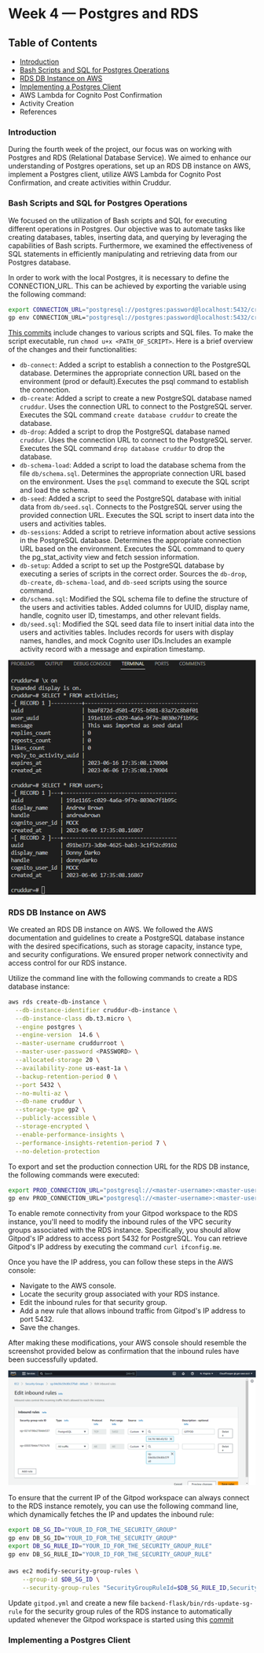 # Week 4 — Postgres and RDS

## Table of Contents

- [Introduction](#introduction)
- [Bash Scripts and SQL for Postgres Operations](#bash-scripts-and-sql-for-postgres-operations)
- [RDS DB Instance on AWS](#rds-db-instance-on-aws)
- [Implementing a Postgres Client](#implementing-a-postgres-client)
- AWS Lambda for Cognito Post Confirmation
- Activity Creation
- References

### Introduction

During the fourth week of the project, our focus was on working with Postgres and RDS (Relational Database Service). We aimed to enhance our understanding of Postgres operations, set up an RDS DB instance on AWS, implement a Postgres client, utilize AWS Lambda for Cognito Post Confirmation, and create activities within Cruddur.

### Bash Scripts and SQL for Postgres Operations

 We focused on the utilization of Bash scripts and SQL for executing different operations in Postgres. Our objective was to automate tasks like creating databases, tables, inserting data, and querying by leveraging the capabilities of Bash scripts. Furthermore, we examined the effectiveness of SQL statements in efficiently manipulating and retrieving data from our Postgres database.
 
 In order to work with the local Postgres, it is necessary to define the CONNECTION_URL. This can be achieved by exporting the variable using the following command:
 
```sh
export CONNECTION_URL="postgresql://postgres:password@localhost:5432/cruddur"
gp env CONNECTION_URL="postgresql://postgres:password@localhost:5432/cruddur"
```
 
 [This commits](https://github.com/afumchris/aws-bootcamp-cruddur-2023/commit/ff938a80c2a9b3dd2ea86ba568985939729a320b) include changes to various scripts and SQL files. To make the script executable, run `chmod u+x <PATH_OF_SCRIPT>`. Here is a brief overview of the changes and their functionalities:

   - `db-connect`: Added a script to establish a connection to the PostgreSQL database. Determines the appropriate connection URL based on the environment (prod or default).Executes the psql command to establish the connection.
   - `db-create`: Added a script to create a new PostgreSQL database named `cruddur`. Uses the connection URL to connect to the PostgreSQL server. Executes the SQL command `create database cruddur` to create the database.
   - `db-drop`: Added a script to drop the PostgreSQL database named `cruddur`. Uses the connection URL to connect to the PostgreSQL server. Executes the SQL command `drop database cruddur` to drop the database.
   - `db-schema-load`: Added a script to load the database schema from the file `db/schema.sql`. Determines the appropriate connection URL based on the environment. Uses the `psql` command to execute the SQL script and load the schema.
   - `db-seed`: Added a script to seed the PostgreSQL database with initial data from `db/seed.sql`. Connects to the PostgreSQL server using the provided connection URL. Executes the SQL script to insert data into the users and activities tables.
   - `db-sessions`: Added a script to retrieve information about active sessions in the PostgreSQL database. Determines the appropriate connection URL based on the environment. Executes the SQL command to query the pg_stat_activity view and fetch session information.
   - `db-setup`: Added a script to set up the PostgreSQL database by executing a series of scripts in the correct order. Sources the `db-drop`, `db-create`, `db-schema-load`, and `db-seed` scripts using the source command.
   - `db/schema.sql`: Modified the SQL schema file to define the structure of the users and activities tables. Added columns for UUID, display name, handle, cognito user ID, timestamps, and other relevant fields.
   - `db/seed.sql`: Modified the SQL seed data file to insert initial data into the users and activities tables. Includes records for users with display names, handles, and mock Cognito user IDs.Includes an example activity record with a message and expiration timestamp.

![](assets/dev-psql.png)

### RDS DB Instance on AWS

We created an RDS DB instance on AWS. We followed the AWS documentation and guidelines to create a PostgreSQL database instance with the desired specifications, such as storage capacity, instance type, and security configurations. We ensured proper network connectivity and access control for our RDS instance.

Utilize the command line with the following commands to create a RDS database instance:

```sh
aws rds create-db-instance \
  --db-instance-identifier cruddur-db-instance \
  --db-instance-class db.t3.micro \
  --engine postgres \
  --engine-version  14.6 \
  --master-username cruddurroot \
  --master-user-password <PASSWORD> \
  --allocated-storage 20 \
  --availability-zone us-east-1a \
  --backup-retention-period 0 \
  --port 5432 \
  --no-multi-az \
  --db-name cruddur \
  --storage-type gp2 \
  --publicly-accessible \
  --storage-encrypted \
  --enable-performance-insights \
  --performance-insights-retention-period 7 \
  --no-deletion-protection
  ```
  
To export and set the production connection URL for the RDS DB instance, the following commands were executed:
  
```sh
export PROD_CONNECTION_URL="postgresql://<master-username>:<master-user-password>@<aws-rds-endpoint>:<port>/<db-name>"
gp env PROD_CONNECTION_URL="postgresql://<master-username>:<master-user-password>@<aws-rds-endpoint>:<port>/<db-name>"
```

To enable remote connectivity from your Gitpod workspace to the RDS instance, you'll need to modify the inbound rules of the VPC security groups associated with the RDS instance. Specifically, you should allow Gitpod's IP address to access port 5432 for PostgreSQL. You can retrieve Gitpod's IP address by executing the command `curl ifconfig.me`.

Once you have the IP address, you can follow these steps in the AWS console:

  - Navigate to the AWS console.
  - Locate the security group associated with your RDS instance.
  - Edit the inbound rules for that security group.
  - Add a new rule that allows inbound traffic from Gitpod's IP address to port 5432.
  - Save the changes.


After making these modifications, your AWS console should resemble the screenshot provided below as confirmation that the inbound rules have been successfully updated.

![](assets/sg-rule.png)

To ensure that the current IP of the Gitpod workspace can always connect to the RDS instance remotely, you can use the following command line, which dynamically fetches the IP and updates the inbound rule:

```sh
export DB_SG_ID="YOUR_ID_FOR_THE_SECURITY_GROUP"
gp env DB_SG_ID="YOUR_ID_FOR_THE_SECURITY_GROUP"
export DB_SG_RULE_ID="YOUR_ID_FOR_THE_SECURITY_GROUP_RULE"
gp env DB_SG_RULE_ID="YOUR_ID_FOR_THE_SECURITY_GROUP_RULE"

aws ec2 modify-security-group-rules \
    --group-id $DB_SG_ID \
    --security-group-rules "SecurityGroupRuleId=$DB_SG_RULE_ID,SecurityGroupRule={IpProtocol=tcp,FromPort=5432,ToPort=5432,CidrIpv4=$GITPOD_IP/32}"
```

Update `gitpod.yml` and create a new file `backend-flask/bin/rds-update-sg-rule` for the security group rules of the RDS instance to automatically updated whenever the Gitpod workspace is started using this [commit](https://github.com/afumchris/aws-bootcamp-cruddur-2023/commit/38267c9ce3790dc44f51bc1520b7f2178d50f0ba)


### Implementing a Postgres Client
